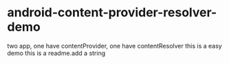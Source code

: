 # android-content-provider-resolver-demo
two app, one have contentProvider, one have contentResolver
this is a easy demo
this is a readme.add a string

